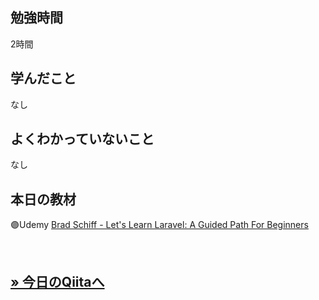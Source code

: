 ## 勉強時間
2時間　<!-- 15分はキリが悪いので繰り下げる -->
<!--　ChatAIにコピペ用
15:00に開始し、（からまで休憩）、17:00に終了した場合の休憩を省いた稼働時間を計算して少数表記で書いてください。カッコ内に時間が書かれていない場合はカッコ内を無視してください。また、無駄を省きたいので必要な情報のみ書いてください。
-->



## 学んだこと
なし
<!-- 複数ある場合は***で区切る -->



## よくわかっていないこと
なし
<!-- 複数ある場合は***で区切る -->



<!-- paizaラーニング用
## 理解できなかったチャプター
****
- レッスン
  - チャプター
-->



## 本日の教材
🟣Udemy [Brad Schiff - Let's Learn Laravel: A Guided Path For Beginners](https://www.udemy.com/course/lets-learn-laravel-a-guided-path-for-beginners/?couponCode=ST20MT50724)

<br>

**[&raquo; 今日のQiitaへ](https://qiita.com/suzukidog/items/2a040c5faf8d1b66ed19)**
---

<!--
> [!NOTE]
> 使用用途例：補足説明や関連情報を提供するとき。

> [!TIP]
> 使用用途例：便利なショートカットやテクニックを共有するとき

> [!IMPORTANT]
> 使用用途例：ユーザーが必ず知っておくべき情報を強調するとき。

> [!WARNING]
> 使用用途例：緊急の対応が必要な事態を通知するとき。

> [!CAUTION]
> 使用用途例：ユーザーが慎重に検討すべき事項を指摘するとき。
-->
